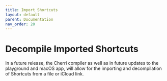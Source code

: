 ```yaml
---
title: Import Shortcuts
layout: default
parent: Documentation
nav_order: 20
---
```


# Decompile Imported Shortcuts

In a future release, the Cherri compiler as well as in future updates to the playground and macOS app, will allow for the importing and decompilation of Shortcuts from a file or iCloud link.
